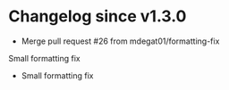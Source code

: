 # Changelog since v1.3.0
- Merge pull request #26 from mdegat01/formatting-fix

Small formatting fix 
- Small formatting fix 
